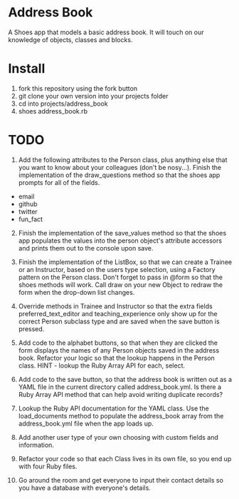 Address Book
============

A Shoes app that models a basic address book. It will touch on our knowledge of objects, classes and blocks.

# Install

1. fork this repository using the fork button
2. git clone your own version into your projects folder
3. cd into projects/address_book
4. shoes address_book.rb

# TODO

1. Add the following attributes to the Person class, plus anything else that you want to know about your colleagues (don't be nosy...). Finish the implementation of the draw_questions method so that the shoes app prompts for all of the fields.

* email
* github
* twitter
* fun_fact

2. Finish the implementation of the save_values method so that the shoes app populates the values into the person object's attribute accessors and prints them out to the console upon save.

3. Finish the implementation of the ListBox, so that we can create a Trainee or an Instructor, based on the users type selection, using a Factory pattern on the Person class. Don't forget to pass in @form so that the shoes methods will work. Call draw on your new Object to redraw the form when the drop-down list changes.

4. Override methods in Trainee and Instructor so that the extra fields preferred_text_editor and teaching_experience only show up for the correct Person subclass type and are saved when the save button is pressed.

5. Add code to the alphabet buttons, so that when they are clicked the form displays the names of any Person objects saved in the address book. Refactor your logic so that the lookup happens in the Person class. HINT - lookup the Ruby Array API for each, select.

6. Add code to the save button, so that the address book is written out as a YAML file in the current directory called address_book.yml. Is there a Ruby Array API method that can help avoid writing duplicate records?

7. Lookup the Ruby API documentation for the YAML class. Use the load_documents method to populate the address_book array from the address_book.yml file when the app loads up.

8. Add another user type of your own choosing with custom fields and information.

9. Refactor your code so that each Class lives in its own file, so you end up with
four Ruby files.

10. Go around the room and get everyone to input their contact details so you
have a database with everyone's details.
